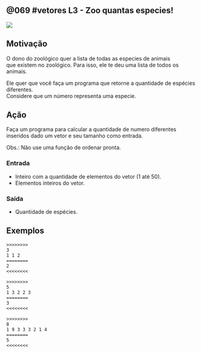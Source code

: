 ## @069 #vetores L3 - Zoo quantas especies!


![](https://raw.githubusercontent.com/qxcodefup/moodle/master/base/069/__capa.jpg)

## Motivação

O dono do zoológico quer a lista de todas as especies de animais  
que existem no zoológico. Para isso, ele te deu uma lista de todos os animais.

Ele quer que você faça um programa que retorne a quantidade de espécies diferentes.  
Considere que um número representa uma especie.

## Ação

Faça um programa para calcular a quantidade de numero diferentes inseridos dado um vetor e seu tamanho como entrada.

Obs.: Não use uma função de ordenar pronta.  

### Entrada

*   Inteiro com a quantidade de elementos do vetor (1 até 50).
*   Elementos inteiros do vetor.  

### Saída

*   Quantidade de espécies.

## Exemplos

```
>>>>>>>>
3
1 1 2
========
2
<<<<<<<<

>>>>>>>>
5
1 3 2 2 3
========
3
<<<<<<<<

>>>>>>>>
8
1 9 3 3 3 2 1 4
========
5
<<<<<<<<
```
